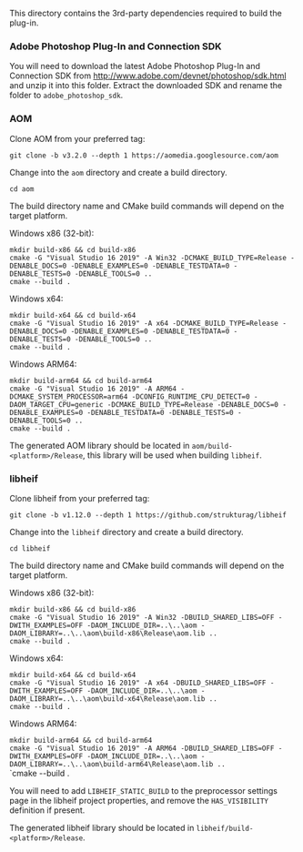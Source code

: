 This directory contains the 3rd-party dependencies required to build the plug-in.

### Adobe Photoshop Plug-In and Connection SDK

You will need to download the latest Adobe Photoshop Plug-In and Connection SDK from http://www.adobe.com/devnet/photoshop/sdk.html and unzip it into this folder.
Extract the downloaded SDK and rename the folder to `adobe_photoshop_sdk`.

### AOM

Clone AOM from your preferred tag:

`git clone -b v3.2.0 --depth 1 https://aomedia.googlesource.com/aom`

Change into the `aom` directory and create a build directory.

`cd aom`   

The build directory name and CMake build commands will depend on the target platform.

Windows x86 (32-bit):

`mkdir build-x86 && cd build-x86`   
`cmake -G "Visual Studio 16 2019" -A Win32 -DCMAKE_BUILD_TYPE=Release -DENABLE_DOCS=0 -DENABLE_EXAMPLES=0 -DENABLE_TESTDATA=0 -DENABLE_TESTS=0 -DENABLE_TOOLS=0 ..`   
`cmake --build .`

Windows x64:

`mkdir build-x64 && cd build-x64`   
`cmake -G "Visual Studio 16 2019" -A x64 -DCMAKE_BUILD_TYPE=Release -DENABLE_DOCS=0 -DENABLE_EXAMPLES=0 -DENABLE_TESTDATA=0 -DENABLE_TESTS=0 -DENABLE_TOOLS=0 ..`   
`cmake --build .`

Windows ARM64:

`mkdir build-arm64 && cd build-arm64`   
`cmake -G "Visual Studio 16 2019" -A ARM64 -DCMAKE_SYSTEM_PROCESSOR=arm64 -DCONFIG_RUNTIME_CPU_DETECT=0 -DAOM_TARGET_CPU=generic -DCMAKE_BUILD_TYPE=Release -DENABLE_DOCS=0 -DENABLE_EXAMPLES=0 -DENABLE_TESTDATA=0 -DENABLE_TESTS=0 -DENABLE_TOOLS=0 ..`   
`cmake --build .`

The generated AOM library should be located in `aom/build-<platform>/Release`, this library will be used when building `libheif`.

### libheif

Clone libheif from your preferred tag:

`git clone -b v1.12.0 --depth 1 https://github.com/strukturag/libheif`

Change into the `libheif` directory and create a build directory.

`cd libheif`   

The build directory name and CMake build commands will depend on the target platform.

Windows x86 (32-bit):

`mkdir build-x86 && cd build-x86`   
`cmake -G "Visual Studio 16 2019" -A Win32 -DBUILD_SHARED_LIBS=OFF -DWITH_EXAMPLES=OFF -DAOM_INCLUDE_DIR=..\..\aom -DAOM_LIBRARY=..\..\aom\build-x86\Release\aom.lib ..`   
`cmake --build .`

Windows x64:

`mkdir build-x64 && cd build-x64`   
`cmake -G "Visual Studio 16 2019" -A x64 -DBUILD_SHARED_LIBS=OFF -DWITH_EXAMPLES=OFF -DAOM_INCLUDE_DIR=..\..\aom -DAOM_LIBRARY=..\..\aom\build-x64\Release\aom.lib ..`   
`cmake --build .`

Windows ARM64:

`mkdir build-arm64 && cd build-arm64`   
`cmake -G "Visual Studio 16 2019" -A ARM64 -DBUILD_SHARED_LIBS=OFF -DWITH_EXAMPLES=OFF -DAOM_INCLUDE_DIR=..\..\aom -DAOM_LIBRARY=..\..\aom\build-arm64\Release\aom.lib ..`   
`cmake --build .

You will need to add `LIBHEIF_STATIC_BUILD` to the preprocessor settings page in the libheif project properties,
and remove the `HAS_VISIBILITY` definition if present.

The generated libheif library should be located in `libheif/build-<platform>/Release`.